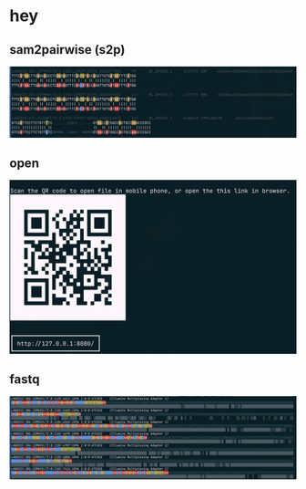# hey

## sam2pairwise (s2p)

![](./docs/preview_sam2pairwise.png)

## open

![](./docs/preview_open.png)

## fastq

![](./docs/preview_fastq.png)
